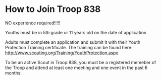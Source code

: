 # How to Join Troop 838

NO experience required!!!!!

Youths must be in 5th grade or 11 years old on the date of application.

Adults must complete an application and submit it with their Youth Protection Training certificate.
The training can be found here:
http://www.scouting.org/Training/YouthProtection.aspx


To be an active Scout in Troop 838, you must be a registered memeber of the Troop 
and attend at least one meeting and one event in the past 6 months.
